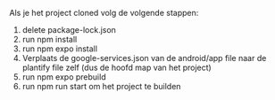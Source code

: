 Als je het project cloned volg de volgende stappen:
1. delete package-lock.json
2. run npm install
3. run npm expo install
4. Verplaats de google-services.json van de android/app file naar de plantify file zelf (dus de hoofd map van het project)
5. run npm expo prebuild
6. run npm run start om het project te builden
